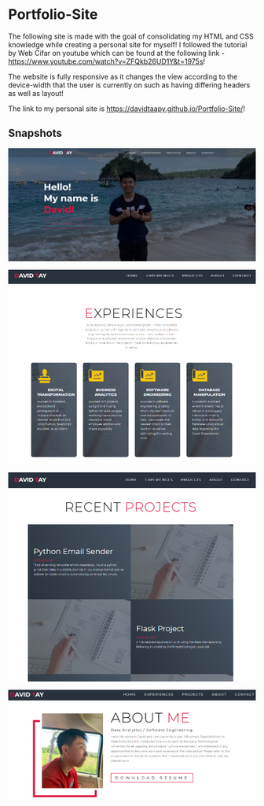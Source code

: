 # Portfolio-Site

The following site is made with the goal of consolidating my HTML and CSS knowledge while creating a personal site for myself! I followed the tutorial by Web Cifar on youtube which can be found at the following link - https://www.youtube.com/watch?v=ZFQkb26UD1Y&t=1975s!

The website is fully responsive as it changes the view according to the device-width that the user is currently on such as having differing headers as well as layout!

The link to my personal site is https://davidtaapy.github.io/Portfolio-Site/!

## Snapshots

![Home](/snapshots/Home.PNG)

![Experiences](/snapshots/Experiences.PNG)

![Projects](/snapshots/Projects.PNG)

![About](/snapshots/About.PNG)